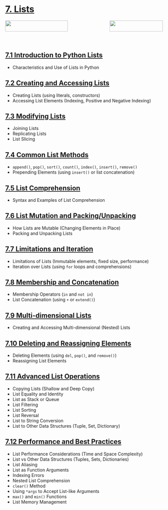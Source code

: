 # [7. Lists](session-7.0.md#python-lists-basic-concepts-and-operations)

<span style="display: flex; justify-content: space-between; width: 100%; align-items: center;">
    <a href="../06-module-06-string-manipulation/README.md">
        <img src="https://img.shields.io/badge/Previous-String_Manipulation-blue" width="200" height="35">
    </a>
    <a href="../08-module-08-tuples/README.md">
        <img src="https://img.shields.io/badge/Next-Python_Tuples-brightgreen" width="170" height="35">
    </a>
</span>
<br><br>

## [7.1 Introduction to Python Lists](session-7.0.md#71-introduction-to-python-lists)
- Characteristics and Use of Lists in Python

## [7.2 Creating and Accessing Lists](session-7.0.md#72-creating-and-accessing-lists)
- Creating Lists (using literals, constructors)
- Accessing List Elements (Indexing, Positive and Negative Indexing)

## [7.3 Modifying Lists](session-7.0.md#73-modifying-lists)
- Joining Lists
- Replicating Lists
- List Slicing

## [7.4 Common List Methods](session-7.0.md#74-common-list-methods)
- `append()`, `pop()`, `sort()`, `count()`, `index()`, `insert()`, `remove()`
- Prepending Elements (using `insert()` or list concatenation)

## [7.5 List Comprehension](session-7.0.md#75-list-comprehension)
- Syntax and Examples of List Comprehension

## [7.6 List Mutation and Packing/Unpacking](session-7.0.md#76-list-mutation-and-packingunpacking)
- How Lists are Mutable (Changing Elements in Place)
- Packing and Unpacking Lists

## [7.7 Limitations and Iteration](session-7.0.md#77-limitations-and-iteration)
- Limitations of Lists (Immutable elements, fixed size, performance)
- Iteration over Lists (using `for` loops and comprehensions)

## [7.8 Membership and Concatenation](session-7.0.md#78-membership-and-concatenation)
- Membership Operators (`in` and `not in`)
- List Concatenation (using `+` or `extend()`)

## [7.9 Multi-dimensional Lists](session-7.0.md#79-multi-dimensional-lists)
- Creating and Accessing Multi-dimensional (Nested) Lists

## [7.10 Deleting and Reassigning Elements](session-7.0.md#710-deleting-and-reassigning-elements)
- Deleting Elements (using `del`, `pop()`, and `remove()`)
- Reassigning List Elements

## [7.11 Advanced List Operations](session-7.0.md#711-advanced-list-operations)
- Copying Lists (Shallow and Deep Copy)
- List Equality and Identity
- List as Stack or Queue
- List Filtering
- List Sorting
- List Reversal
- List to String Conversion
- List to Other Data Structures (Tuple, Set, Dictionary)

## [7.12 Performance and Best Practices](session-7.0.md#712-performance-and-best-practices)
- List Performance Considerations (Time and Space Complexity)
- List vs Other Data Structures (Tuples, Sets, Dictionaries)
- List Aliasing
- List as Function Arguments
- Indexing Errors
- Nested List Comprehension
- `clear()` Method
- Using `*args` to Accept List-like Arguments
- `max()` and `min()` Functions
- List Memory Management